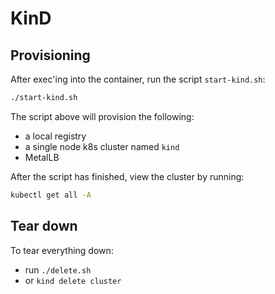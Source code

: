 # KinD

## Provisioning
After exec'ing into the container, run the script `start-kind.sh`:
```bash
./start-kind.sh
```

The script above will provision the following:
- a local registry
- a single node k8s cluster named `kind`
- MetalLB

After the script has finished, view the cluster by running:
```bash
kubectl get all -A
``` 

## Tear down
To tear everything down:
- run `./delete.sh`
- or `kind delete cluster`
